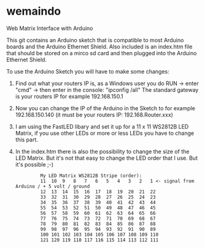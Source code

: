 # wemaindo
Web Matrix Interface with Arduino 

This git contains an Arduino sketch that is compatible to most Arduino boards and the Arduino Ethernet Shield. Also included
is an index.htm file that should be stored on a mirco sd card and then plugged into the Arduino Ethernet Shield.

To use the Arduino Sketch you will have to make some changes:

1. Find out what your routers IP is, as a Windows user you do RUN -> enter "cmd" -> then enter in the console: "ipconfig /all"
   The standard gateway is your routers IP for example 192.168.150.1
2. Now you can change the IP of the Arduino in the Sketch to for example 192.168.150.140 (it must be your routers IP: 192.168.Router.xxx)
3. I am using the FastLED libary and set it up for a 11 x 11 WS2812B LED Matrix, if you use other LEDs or more or less LEDs you have to change this part.
4. In the index.htm there is also the possibility to change the size of the LED Matrix. But it's not that easy to change the LED order that I use. But it's possible ;-)
                  
                My LED Matrix WS2812B Stripe (order):
                11  10  9   8   7   6   5   4   3   2   1 <- signal from Arduino / + 5 volt / ground
                12  13  14  15  16  17  18  19  20  21  22
                33  32  31  30  29  28  27  26  25  24  23
                34  35  36  37  38  39  40  41  42  43  44
                55  54  53  52  51  50  49  48  47  46  45
                56  57  58  59  60  61  62  63  64  65  66
                77  76  75  74  73  72  71  70  69  68  67
                78  79  80  81  82  83  84  85  86  87  88
                99  98  97  96  95  94  93  92  91  90  89
                100 101 102 103 104 105 106 107 108 109 110
                121 120 119 118 117 116 115 114 113 112 111


